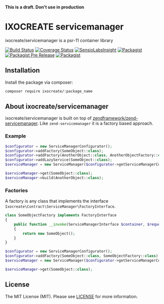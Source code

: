**This is a draft. Don't use in production**

# IXOCREATE servicemanager

ixocreate/servicemanager is a psr-11 container library

[![Build Status](https://travis-ci.com/ixocreate/servicemanager.svg?branch=master)](https://travis-ci.com/ixocreate/servicemanager)
[![Coverage Status](https://coveralls.io/repos/github/ixocreate/servicemanager/badge.svg?branch=develop)](https://coveralls.io/github/ixocreate/servicemanager?branch=develop)
[![SensioLabsInsight](https://insight.sensiolabs.com/projects/a0f2c8b5-b9a6-4a58-b06f-00648fe90041/mini.png)](https://insight.sensiolabs.com/projects/a0f2c8b5-b9a6-4a58-b06f-00648fe90041)
[![Packagist](https://img.shields.io/packagist/v/ixocreate/servicemanager.svg)](https://packagist.org/packages/ixocreate/servicemanager)
[![Packagist Pre Release](https://img.shields.io/packagist/vpre/ixocreate/servicemanager.svg)](https://packagist.org/packages/ixocreate/servicemanager)
[![Packagist](https://img.shields.io/packagist/l/ixocreate/servicemanager.svg)](https://packagist.org/packages/ixocreate/servicemanager)

## Installation

Install the package via composer:

```sh
composer require ixocreate/:package_name
```

## About ixocreate/servicemanager
ixocreate/servicemanager is built on top of [zendframework/zend-servicemanager](https://github.com/zendframework/zend-servicemanager). Like 
`zend-servicemanager` it is a factory based approach.

### Example

```php
$configurator = new ServiceManagerConfigurator();
$configurator->addFactory(SomeObject::class);
$configurator->addFactory(AnotherObject::class, AnotherObjectFactory::class);
$configurator->addLazyService(SomeObject::class);
$serviceManager = new ServiceManager($configurator->getServiceManagerConfig(), new ServiceManagerSetup());

$serviceManager->get(SomeObject::class);
$serviceManager->build(AnotherObject::class);
```

### Factories
A factory is any class that implements the interface `Ixocreate\Contract\ServiceManager\FactoryInterface`.

```php
class SomeObjectFactory implements FactoryInterface
{
    public function __invoke(ServiceManagerInterface $container, $requestedName, array $options = null)
    {
        return new SomeObject();
    }
}

$configurator = new ServiceManagerConfigurator();
$configurator->addFactory(SomeObject::class, SomeObjectFactory::class);
$serviceManager = new ServiceManager($configurator->getServiceManagerConfig(), new ServiceManagerSetup());

$serviceManager->get(SomeObject::class);
```

## License

The MIT License (MIT). Please see [LICENSE](LICENSE) for more information.
